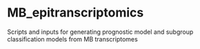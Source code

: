 # MB_epitranscriptomics

Scripts and inputs for generating prognostic model and subgroup classification models from MB transcriptomes

